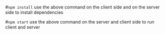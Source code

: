 #`npm install`
use the above command on the client side and on the server side  to install dependencies

#`npm start`
use the above command on the server and client side to run client and server